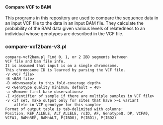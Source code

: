 #### Compare VCF to BAM
This programs in this repository are used to compare the sequence data
in an input VCF file to the data in an input BAM file. They calculate
the probability of the BAM data given various levels of relatedness to
an individual whose genotypes are described in the VCF file.

### compare-vcf2bam-v3.pl
```
compare-vcf2bam.pl Find 0, 1, or 2 IBD segments between
VCF file and bam file info.
It is assumed that input is on a single chromosome.
This chromosome ID is learned by parsing the VCF file.
-V <VCF file>
-B <BAM file>
-D <downsample to this fold-coverage depth>
-Q <Genotype quality minimum; default = 40>
-a <Remove first base observations>
-I <identifier of sample if there are multiple samples in VCF file>
-v <if set, make output only for sites that have >=1 variant
    allele in VCF genotype for this sample>
Format of output table is tab-delimited with columns:
Position, REF_ALLELE, ALT_ALLELE, rsID, AF, GenotypeQ, DP, VCFA0, VCFA1, BAMnREF, BAMnALT, P(IBD0), P(IBD1), P(IBD2)
```